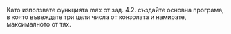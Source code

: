 Като използвате функцията max от зад. 4.2. създайте основна програма, в която въвеждате три цели числа от конзолата и намирате, максималното от тях.